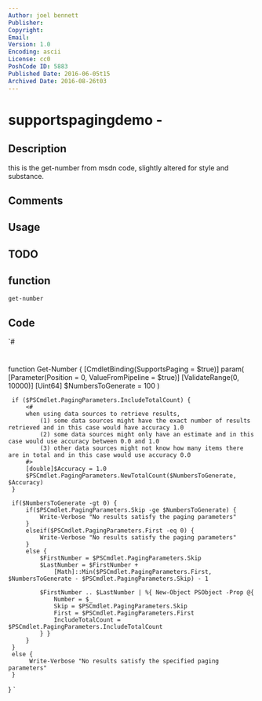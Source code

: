 ```yaml
---
Author: joel bennett
Publisher: 
Copyright: 
Email: 
Version: 1.0
Encoding: ascii
License: cc0
PoshCode ID: 5883
Published Date: 2016-06-05t15
Archived Date: 2016-08-26t03
---
```


# supportspagingdemo - 

## Description

this is the get-number from msdn code, slightly altered for style and substance.

## Comments



## Usage



## TODO



## function

`get-number`

## Code

`#
 #
 function Get-Number {
     [CmdletBinding(SupportsPaging = $true)]
     param(
         [Parameter(Position = 0, ValueFromPipeline = $true)]
         [ValidateRange(0, 10000)]
         [Uint64] 
         $NumbersToGenerate = 100
     )
     
     if ($PSCmdlet.PagingParameters.IncludeTotalCount) {
         <#
         when using data sources to retrieve results,
             (1) some data sources might have the exact number of results retrieved and in this case would have accuracy 1.0
             (2) some data sources might only have an estimate and in this case would use accuracy between 0.0 and 1.0
             (3) other data sources might not know how many items there are in total and in this case would use accuracy 0.0
         #>
         [double]$Accuracy = 1.0
         $PSCmdlet.PagingParameters.NewTotalCount($NumbersToGenerate, $Accuracy)
     }
     
     if($NumbersToGenerate -gt 0) {
         if($PSCmdlet.PagingParameters.Skip -ge $NumbersToGenerate) {
             Write-Verbose "No results satisfy the paging parameters"
         } 
         elseif($PSCmdlet.PagingParameters.First -eq 0) {
             Write-Verbose "No results satisfy the paging parameters"
         }
         else {
             $FirstNumber = $PSCmdlet.PagingParameters.Skip
             $LastNumber = $FirstNumber + 
                 [Math]::Min($PSCmdlet.PagingParameters.First, $NumbersToGenerate - $PSCmdlet.PagingParameters.Skip) - 1
                 
             $FirstNumber .. $LastNumber | %{ New-Object PSObject -Prop @{
                 Number = $_
                 Skip = $PSCmdlet.PagingParameters.Skip
                 First = $PSCmdlet.PagingParameters.First
                 IncludeTotalCount = $PSCmdlet.PagingParameters.IncludeTotalCount
             } }
         }
     }
     else {
          Write-Verbose "No results satisfy the specified paging parameters"
     }
 }
`

